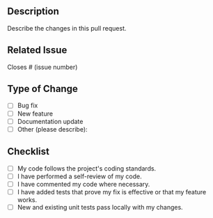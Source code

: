 ## Description
Describe the changes in this pull request.

## Related Issue
Closes # (issue number)

## Type of Change
- [ ] Bug fix
- [ ] New feature
- [ ] Documentation update
- [ ] Other (please describe):

## Checklist
- [ ] My code follows the project's coding standards.
- [ ] I have performed a self-review of my code.
- [ ] I have commented my code where necessary.
- [ ] I have added tests that prove my fix is effective or that my feature works.
- [ ] New and existing unit tests pass locally with my changes.

